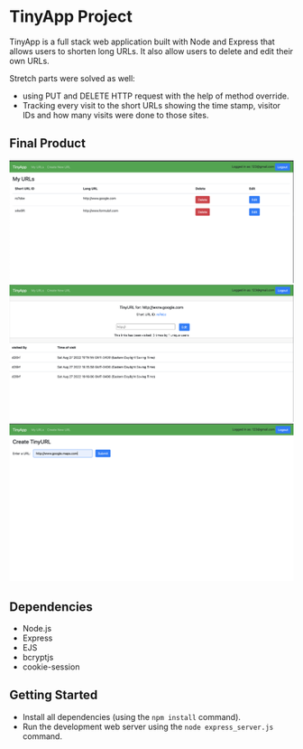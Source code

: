 # TinyApp Project

TinyApp is a full stack web application built with Node and Express that allows users to shorten long URLs.
It also allow users to delete and edit their own URLs.

Stretch parts were solved as well:
* using PUT and DELETE HTTP request with the help of method override.
* Tracking every visit to the short URLs showing the time stamp, visitor IDs and how many visits were done to those sites.

## Final Product
!["Main page showing urls in their short and long forms allowing user to edit and delete them"](https://github.com/m-khalaf/tinyapp/blob/master/docs/urls-page.png?raw=true)
!["edit page showing tracking all visits to the url "](https://github.com/m-khalaf/tinyapp/blob/master/docs/edit-page.png?raw=true)
!["Create new short form of the url"](https://github.com/m-khalaf/tinyapp/blob/master/docs/new-url.png?raw=true)

## Dependencies

- Node.js
- Express
- EJS
- bcryptjs
- cookie-session

## Getting Started

- Install all dependencies (using the `npm install` command).
- Run the development web server using the `node express_server.js` command.